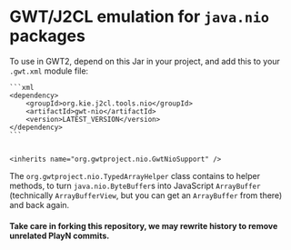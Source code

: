 # GWT/J2CL emulation for `java.nio` packages

To use in GWT2, depend on this Jar in your project, and add this to
your `.gwt.xml` module file:

    ```xml
    <dependency>
        <groupId>org.kie.j2cl.tools.nio</groupId>
        <artifactId>gwt-nio</artifactId>
        <version>LATEST_VERSION</version>
    </dependency>
    ```


    <inherits name="org.gwtproject.nio.GwtNioSupport" />

The `org.gwtproject.nio.TypedArrayHelper` class contains to helper 
methods, to turn `java.nio.ByteBuffer`s into JavaScript `ArrayBuffer` 
(technically `ArrayBufferView`, but you can get an `ArrayBuffer` from 
there) and back again.

#### Take care in forking this repository, we may rewrite history to remove unrelated PlayN commits.
